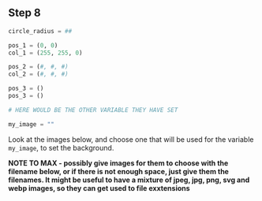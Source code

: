 ## Step 8

```python
circle_radius = ##

pos_1 = (0, 0) 
col_1 = (255, 255, 0)

pos_2 = (#, #, #)
col_2 = (#, #, #)

pos_3 = ()
pos_3 = ()

# HERE WOULD BE THE OTHER VARIABLE THEY HAVE SET

my_image = ""


```

Look at the images below, and choose one that will be used for the variable `my_image`, to set the background.

**NOTE TO MAX - possibly give images for them to choose with the filename below, or if there is not enough space, just give them the filenames. It might be useful to have a mixture of jpeg, jpg, png, svg and webp images, so they can get used to file exxtensions**

